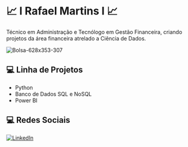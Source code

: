 # 📈 l Rafael Martins l 📈

Técnico em Administração e Tecnólogo em Gestão Financeira, criando projetos da área financeira atrelado a Ciência de Dados.

![Bolsa-628x353-307](https://github.com/RafaelMart1ns2/Port-Dio/assets/143142299/95eaf7f3-0560-4dd8-88ee-d5b997a7a54c)

## 💻 Linha de Projetos

- Python
- Banco de Dados SQL e NoSQL
- Power BI


## 💻 Redes Sociais

[![LinkedIn](https://img.shields.io/badge/-LinkedIn-000?style=for-the-badge&logo=linkedin&logoColor=FF00F6&color:FFF)](https://www.linkedin.com/in/rafaellmartins/)
